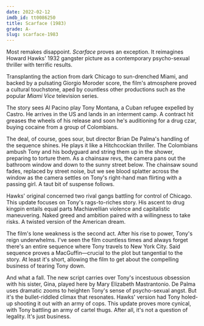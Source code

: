 ```yaml
---
date: 2022-02-12
imdb_id: tt0086250
title: Scarface (1983)
grade: A-
slug: scarface-1983
---
```


Most remakes disappoint. _Scarface_ proves an exception. It reimagines <span data-imdb-id="tt0023427">Howard Hawks' 1932 gangster picture</span> as a contemporary psycho-sexual thriller with terrific results.

<!-- end -->

Transplanting the action from dark Chicago to sun-drenched Miami, and backed by a pulsating Giorgio Moroder score, the film's atmosphere proved a cultural touchstone, aped by countless other productions such as the popular _Miami Vice_ television series.

The story sees Al Pacino play Tony Montana, a Cuban refugee expelled by Castro. He arrives in the US and lands in an interment camp. A contract hit greases the wheels of his release and soon he's auditioning for a drug czar, buying cocaine from a group of Colombians.

The deal, of course, goes sour, but director Brian De Palma's handling of the sequence shines. He plays it like a Hitchcockian thriller. The Colombians ambush Tony and his bodyguard and string them up in the shower, preparing to torture them. As a chainsaw revs, the camera pans out the bathroom window and down to the sunny street below. The chainsaw sound fades, replaced by street noise, but we see blood splatter across the window as the camera settles on Tony's right-hand man flirting with a passing girl. A taut bit of suspense follows.

Hawks' original concerned two rival gangs battling for control of Chicago. This update focuses on Tony's rags-to-riches story. His ascent to drug kingpin entails equal parts Machiavellian violence and capitalistic maneuvering. Naked greed and ambition paired with a willingness to take risks. A twisted version of the American dream.

The film's lone weakness is the second act. After his rise to power, Tony's reign underwhelms. I've seen the film countless times and always forget there's an entire sequence where Tony travels to New York City. Said sequence proves a MacGuffin—crucial to the plot but tangential to the story. At least it's short, allowing the film to get about the compelling business of tearing Tony down.

And what a fall. The new script carries over Tony's incestuous obsession with his sister, Gina, played here by Mary Elizabeth Mastrantonio. De Palma uses dramatic zooms to heighten Tony's sense of psycho-sexual angst. But it's the bullet-riddled climax that resonates. Hawks' version had Tony holed-up shooting it out with an army of cops. This update proves more cynical, with Tony battling an army of cartel thugs. After all, it's not a question of legality. It's just business.